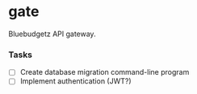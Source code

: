 # gate

Bluebudgetz API gateway.

### Tasks

- [ ] Create database migration command-line program
- [ ] Implement authentication (JWT?)
